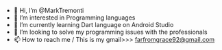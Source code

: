 - 👋 Hi, I’m @MarkTremonti
- 👀 I’m interested in Programming languages
- 🌱 I’m currently learning Dart language on Android Studio
- 💞️ I’m looking to solve my programming issues with the professionals
- 📫 How to reach me / This is my gmail>>> farfromgrace92@gmail.com

<!---
MarkTremonti/MarkTremonti is a ✨ special ✨ repository because its `README.md` (this file) appears on your GitHub profile.
You can click the Preview link to take a look at your changes.
--->
